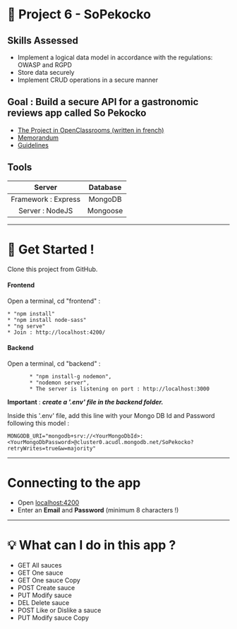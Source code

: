 # 📎 Project 6 - SoPekocko

## Skills Assessed

* Implement a logical data model in accordance with the regulations: OWASP and RGPD
* Store data securely
* Implement CRUD operations in a secure manner

## Goal : Build a secure API for a gastronomic reviews app called So Pekocko

* [The Project in OpenClassrooms (written in french)](https://openclassrooms.com/fr/projects/676/assignment "Cliquez pour voir le projet")
* [Memorandum](https://s3.eu-west-1.amazonaws.com/course.oc-static.com/projects/DWJ_FR_P6/P6_Note%20de%20cadrage%20So%20Pekocko_V3.pdf)
* [Guidelines](https://s3-eu-west-1.amazonaws.com/course.oc-static.com/projects/DWJ_FR_P6/Guidelines+API.pdff)

## Tools

| Server                   | Database           |
|:------------------------:|:------------------:|
| Framework : Express       | MongoDB            |
| Server : NodeJS           | Mongoose           |


***

# 🔨 Get Started !

Clone this project from GitHub.

#### Frontend

Open a terminal, cd "frontend" :

    * "npm install"
    * "npm install node-sass" 
    * "ng serve"
    * Join : http://localhost:4200/

#### Backend

Open a terminal, cd "backend" :

           * "npm install-g nodemon",
           * "nodemon server",
           * The server is listening on port : http://localhost:3000



**Important** :  ***create a '.env' file in the backend folder.***

Inside this '.env' file, add this line with your Mongo DB Id and Password following this model :

```
MONGODB_URI="mongodb+srv://<YourMongoDbId>:<YourMongoDbPassword>@cluster0.acudl.mongodb.net/SoPekocko?retryWrites=true&w=majority"
```

***

# Connecting to the app

* Open [localhost:4200](http://localhost:4200/) 
* Enter an **Email** and **Password** (minimum 8 characters !)

***
# 💡 What can I do in this app ?

* GET All sauces
* GET One sauce
* GET One sauce Copy
* POST Create sauce
* PUT Modify sauce
* DEL Delete sauce
* POST Like or Dislike a sauce
* PUT Modify sauce Copy





